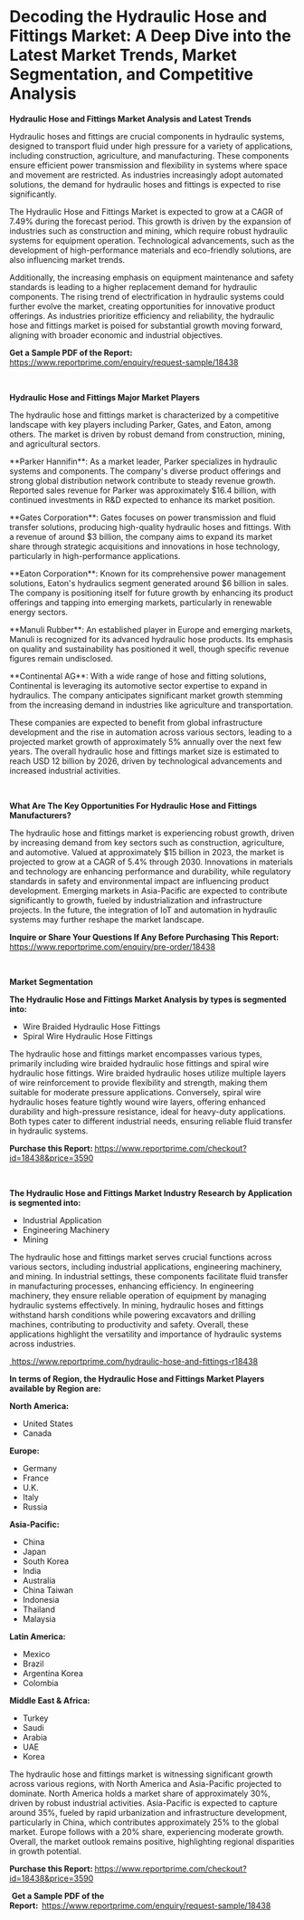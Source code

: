 <p><h1>Decoding the Hydraulic Hose and Fittings Market: A Deep Dive into the Latest Market Trends, Market Segmentation, and Competitive Analysis</h1></p><p><strong>Hydraulic Hose and Fittings Market Analysis and Latest Trends</strong></p>
<p><p>Hydraulic hoses and fittings are crucial components in hydraulic systems, designed to transport fluid under high pressure for a variety of applications, including construction, agriculture, and manufacturing. These components ensure efficient power transmission and flexibility in systems where space and movement are restricted. As industries increasingly adopt automated solutions, the demand for hydraulic hoses and fittings is expected to rise significantly.</p><p>The Hydraulic Hose and Fittings Market is expected to grow at a CAGR of 7.49% during the forecast period. This growth is driven by the expansion of industries such as construction and mining, which require robust hydraulic systems for equipment operation. Technological advancements, such as the development of high-performance materials and eco-friendly solutions, are also influencing market trends. </p><p>Additionally, the increasing emphasis on equipment maintenance and safety standards is leading to a higher replacement demand for hydraulic components. The rising trend of electrification in hydraulic systems could further evolve the market, creating opportunities for innovative product offerings. As industries prioritize efficiency and reliability, the hydraulic hose and fittings market is poised for substantial growth moving forward, aligning with broader economic and industrial objectives.</p></p>
<p><strong>Get a Sample PDF of the Report:&nbsp;</strong> <a href="https://www.reportprime.com/enquiry/request-sample/18438?utm_campaign=4599&utm_medium=2&utm_source=Github&utm_content=ia&utm_term=17052025&utm_id=hydraulic-hose-and-fittings">https://www.reportprime.com/enquiry/request-sample/18438</a></p>
<p>&nbsp;</p>
<p><strong>Hydraulic Hose and Fittings Major Market Players</strong></p>
<p><p>The hydraulic hose and fittings market is characterized by a competitive landscape with key players including Parker, Gates, and Eaton, among others. The market is driven by robust demand from construction, mining, and agricultural sectors.</p><p>**Parker Hannifin**: As a market leader, Parker specializes in hydraulic systems and components. The company's diverse product offerings and strong global distribution network contribute to steady revenue growth. Reported sales revenue for Parker was approximately $16.4 billion, with continued investments in R&D expected to enhance its market position.</p><p>**Gates Corporation**: Gates focuses on power transmission and fluid transfer solutions, producing high-quality hydraulic hoses and fittings. With a revenue of around $3 billion, the company aims to expand its market share through strategic acquisitions and innovations in hose technology, particularly in high-performance applications.</p><p>**Eaton Corporation**: Known for its comprehensive power management solutions, Eaton's hydraulics segment generated around $6 billion in sales. The company is positioning itself for future growth by enhancing its product offerings and tapping into emerging markets, particularly in renewable energy sectors.</p><p>**Manuli Rubber**: An established player in Europe and emerging markets, Manuli is recognized for its advanced hydraulic hose products. Its emphasis on quality and sustainability has positioned it well, though specific revenue figures remain undisclosed.</p><p>**Continental AG**: With a wide range of hose and fitting solutions, Continental is leveraging its automotive sector expertise to expand in hydraulics. The company anticipates significant market growth stemming from the increasing demand in industries like agriculture and transportation.</p><p>These companies are expected to benefit from global infrastructure development and the rise in automation across various sectors, leading to a projected market growth of approximately 5% annually over the next few years. The overall hydraulic hose and fittings market size is estimated to reach USD 12 billion by 2026, driven by technological advancements and increased industrial activities.</p></p>
<p>&nbsp;</p>
<p><strong>What Are The Key Opportunities For Hydraulic Hose and Fittings Manufacturers?</strong></p>
<p><p>The hydraulic hose and fittings market is experiencing robust growth, driven by increasing demand from key sectors such as construction, agriculture, and automotive. Valued at approximately $15 billion in 2023, the market is projected to grow at a CAGR of 5.4% through 2030. Innovations in materials and technology are enhancing performance and durability, while regulatory standards in safety and environmental impact are influencing product development. Emerging markets in Asia-Pacific are expected to contribute significantly to growth, fueled by industrialization and infrastructure projects. In the future, the integration of IoT and automation in hydraulic systems may further reshape the market landscape.</p></p>
<p><strong>Inquire or Share Your Questions If Any Before Purchasing This Report:</strong> <a href="https://www.reportprime.com/enquiry/pre-order/18438?utm_campaign=4599&utm_medium=2&utm_source=Github&utm_content=ia&utm_term=17052025&utm_id=hydraulic-hose-and-fittings">https://www.reportprime.com/enquiry/pre-order/18438</a></p>
<p>&nbsp;</p>
<p><strong>Market Segmentation</strong></p>
<p><strong>The Hydraulic Hose and Fittings Market Analysis by types is segmented into:</strong></p>
<p><ul><li>Wire Braided Hydraulic Hose Fittings</li><li>Spiral Wire Hydraulic Hose Fittings</li></ul></p>
<p><p>The hydraulic hose and fittings market encompasses various types, primarily including wire braided hydraulic hose fittings and spiral wire hydraulic hose fittings. Wire braided hydraulic hoses utilize multiple layers of wire reinforcement to provide flexibility and strength, making them suitable for moderate pressure applications. Conversely, spiral wire hydraulic hoses feature tightly wound wire layers, offering enhanced durability and high-pressure resistance, ideal for heavy-duty applications. Both types cater to different industrial needs, ensuring reliable fluid transfer in hydraulic systems.</p></p>
<p><strong>Purchase this Report:&nbsp;</strong><a href="https://www.reportprime.com/checkout?id=18438&price=3590&utm_campaign=4599&utm_medium=2&utm_source=Github&utm_content=ia&utm_term=17052025&utm_id=hydraulic-hose-and-fittings">https://www.reportprime.com/checkout?id=18438&price=3590</a></p>
<p>&nbsp;</p>
<p><strong>The Hydraulic Hose and Fittings Market Industry Research by Application is segmented into:</strong></p>
<p><ul><li>Industrial Application</li><li>Engineering Machinery</li><li>Mining</li></ul></p>
<p><p>The hydraulic hose and fittings market serves crucial functions across various sectors, including industrial applications, engineering machinery, and mining. In industrial settings, these components facilitate fluid transfer in manufacturing processes, enhancing efficiency. In engineering machinery, they ensure reliable operation of equipment by managing hydraulic systems effectively. In mining, hydraulic hoses and fittings withstand harsh conditions while powering excavators and drilling machines, contributing to productivity and safety. Overall, these applications highlight the versatility and importance of hydraulic systems across industries.</p></p>
<p><a href="https://www.reportprime.com/hydraulic-hose-and-fittings-r18438?utm_campaign=4599&utm_medium=2&utm_source=Github&utm_content=ia&utm_term=17052025&utm_id=hydraulic-hose-and-fittings">&nbsp;https://www.reportprime.com/hydraulic-hose-and-fittings-r18438</a></p>
<p><strong>In terms of Region, the Hydraulic Hose and Fittings Market Players available by Region are:</strong></p>
<p>
    <p> <strong> North America: </strong>
        <ul>
            <li>United States</li>
            <li>Canada</li>
        </ul>
        </p> 
    <p> <strong> Europe: </strong>
        <ul>
            <li>Germany</li>
            <li>France</li>
            <li>U.K.</li>
            <li>Italy</li>
            <li>Russia</li>
        </ul>
        </p> 
    <p> <strong> Asia-Pacific: </strong>
        <ul>
            <li>China</li>
            <li>Japan</li>
            <li>South Korea</li>
            <li>India</li>
            <li>Australia</li>
            <li>China Taiwan</li>
            <li>Indonesia</li>
            <li>Thailand</li>
            <li>Malaysia</li>
        </ul>
        </p> 
    <p> <strong> Latin America: </strong>
        <ul>
            <li>Mexico</li>
            <li>Brazil</li>
            <li>Argentina Korea</li>
            <li>Colombia</li>
        </ul>
        </p> 
    <p> <strong> Middle East & Africa: </strong>
        <ul>
            <li>Turkey</li>
            <li>Saudi</li>
            <li>Arabia</li>
            <li>UAE</li>
            <li>Korea</li>
        </ul>
    </p>
    </p>
<p><p>The hydraulic hose and fittings market is witnessing significant growth across various regions, with North America and Asia-Pacific projected to dominate. North America holds a market share of approximately 30%, driven by robust industrial activities. Asia-Pacific is expected to capture around 35%, fueled by rapid urbanization and infrastructure development, particularly in China, which contributes approximately 25% to the global market. Europe follows with a 20% share, experiencing moderate growth. Overall, the market outlook remains positive, highlighting regional disparities in growth potential.</p></p>
<p><strong>Purchase this Report: </strong><a href="https://www.reportprime.com/checkout?id=18438&price=3590&utm_campaign=4599&utm_medium=2&utm_source=Github&utm_content=ia&utm_term=17052025&utm_id=hydraulic-hose-and-fittings">https://www.reportprime.com/checkout?id=18438&price=3590</a></p>
<p>&nbsp;<strong>Get a Sample PDF of the Report:&nbsp;&nbsp;</strong><a href="https://www.reportprime.com/enquiry/request-sample/18438?utm_campaign=4599&utm_medium=2&utm_source=Github&utm_content=ia&utm_term=17052025&utm_id=hydraulic-hose-and-fittings">https://www.reportprime.com/enquiry/request-sample/18438</a></p>
<p><strong></strong></p>
<p><p></p><p></p><p></p></p>